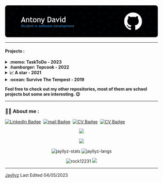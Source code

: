 ![Header](./img/header.png)

---

#### Projects  : 

<details>
 <summary><strong>:memo: TaskToDo - 2023</strong></summary>
 
  Task planning software project made in C with the GTK+3.2 library, UI is made with Glade.&nbsp;
  
<a href="https://github.com/Jayllyz/TaskToDo" target="_blank"><img height="100em" src="https://github-readme-stats.vercel.app/api/pin?username=jayllyz&repo=tasktodo&theme=dark&bg_color=00000000&title_color=39A6FF"/></a>
</details>

<details>
 <summary><strong>:hamburger: Topcook - 2022</strong></summary>
 
 This is a dynamic website project, the goal is to make a community website about cooking recipes
using PHP & JS. It's also my first year validation project.
<img src="https://github.com/Jayllyz/superSmashWB/blob/main/images/topcook_logo.svg" height="20em" >
 
<a href="https://github.com/Jayllyz/Topcook" target="_blank"><img height="100em" src="https://github-readme-stats.vercel.app/api/pin?username=jayllyz&repo=topcook&theme=dark&bg_color=00000000&title_color=39A6FF"/></a>
 </details>
 
 <details>
 <summary><strong>📈 A star - 2021</strong></summary>
 
C implementation of the [A*](https://en.wikipedia.org/wiki/A*_search_algorithm) search algorithm.
 
<a href="https://github.com/Jayllyz/Astar" target="_blank"><img height="100em" src="https://github-readme-stats.vercel.app/api/pin?username=jayllyz&repo=astar&theme=dark&bg_color=00000000&title_color=39A6FF"/></a>
 </details>
 
 <details>
 <summary><strong>:ocean: Survive The Tempest - 2019</strong></summary>
 
This is a game made in python with a friend, a strategy game that we imagined and created from scratch.
You are a castaway on an island in the middle of the sea but a storm is coming... good luck 😇

<a href="https://github.com/Jayllyz/SurvivetheTempest" target="_blank"><img height="100em" src="https://github-readme-stats.vercel.app/api/pin?username=jayllyz&repo=survivethetempest&theme=dark&bg_color=00000000&title_color=39A6FF"/></a>

</details>

 
**Feel free to check out my other repositories, most of them are school projects but some are interesting. 😉**

---

### :man_technologist: About me :

[![LinkedIn Badge](https://img.shields.io/badge/-antodavid-blue?style=flat-square&logo=Linkedin&logoColor=white&link=https://www.linkedin.com/in/antodavid/)](https://www.linkedin.com/in/antodavid/)&nbsp;
[![mail Badge](https://img.shields.io/badge/-antonydavid945@gmail.com-red?style=flat-square&logo=Gmail&logoColor=white&link=mailto:antonydavid945@gmail.com)](mailto:antonydavid945@gmail.com)&nbsp;
[![CV Badge](https://img.shields.io/badge/-CV-blue?style=flat-square&logo=ReadMe&logoColor=white&link=https://jayllyz.github.io/online-cv/)](https://jayllyz.github.io/online-cv/)&nbsp;
[![CV Badge](https://img.shields.io/badge/-Playlist-brigthgreen?style=flat-square&color=1DB954&logo=Spotify&logoColor=white&link=https://open.spotify.com/playlist/5jjweWHLI4XcWsMEiTg0YB?si=d10523e71acb4c75)](https://open.spotify.com/playlist/5jjweWHLI4XcWsMEiTg0YB?si=d10523e71acb4c75)&nbsp;

<div align="center">
  <a href="https://spotify-github-profile.vercel.app/api/view?uid=4wts4nq3qaeb51i674dsrur7g&redirect=true" target="_blank"><img src="https://spotify-github-profile.vercel.app/api/view?uid=4wts4nq3qaeb51i674dsrur7g&cover_image=true&theme=natemoo-re&bar_color_cover=false&bar_color=53b14f"/></a>

<a href="https://www.codewars.com/users/Jayllyz" target="_blank"><img src="https://www.codewars.com/users/Jayllyz/badges/large"/></a>

<img height="150em" src="https://github-readme-stats.vercel.app/api?username=jayllyz&theme=dark&show_icons=true&bg_color=00000000&title_color=39A6FF" alt="jayllyz-stats"/>
<img height="150em" src="https://github-readme-stats.vercel.app/api/top-langs/?username=jayllyz&layout=compact&theme=dark&bg_color=00000000&hide=shaderlab,SCSS&langs_count=6&title_color=39A6FF" alt="jayllyz-langs"/>
 </div>
<p align="center"> <img src="https://komarev.com/ghpvc/?username=Jayllyz&label=Profile%20views&color=0e75b6&style=flat" alt="rock12231"/> <img src="https://img.shields.io/github/followers/Jayllyz"/></p>

---

[Jayllyz](https://github.com/Jayllyz)
Last Edited 04/05/2023
